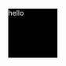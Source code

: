 <div style="background-color: black; width: 100px; height: 100px;">
  <p style="color: white;">hello</p>
</div>
